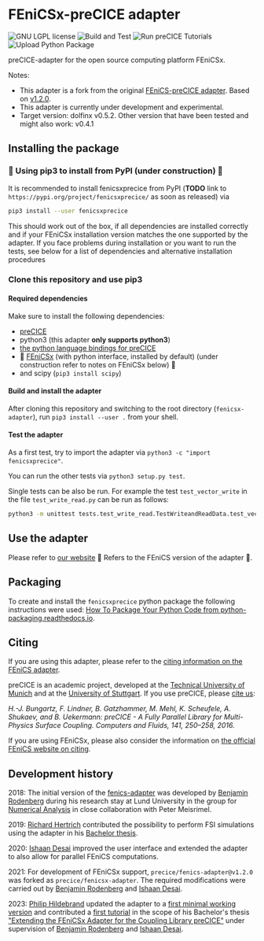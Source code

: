 # FEniCSx-preCICE adapter

<a style="text-decoration: none" href="https://github.com/precice/fenicsx-adapter/blob/master/LICENSE" target="_blank">
    <img src="https://img.shields.io/github/license/precice/fenicsx-adapter.svg" alt="GNU LGPL license">
</a>

<a style="text-decoration: none" href="https://github.com/precice/fenicsx-adapter/actions/workflows/build-and-test.yml" target="_blank">
    <img src="https://github.com/precice/fenicsx-adapter/actions/workflows/build-and-test.yml/badge.svg" alt="Build and Test">
</a>
<a style="text-decoration: none" href="https://github.com/precice/fenicsx-adapter/actions/workflows/run-tutorials.yml" target="_blank">
    <img src="https://github.com/precice/fenicsx-adapter/actions/workflows/run-tutorials.yml/badge.svg" alt="Run preCICE Tutorials">
</a>
<a style="text-decoration: none" href="https://pypi.org/project/fenicsxprecice/" target="_blank">
    <img src="https://github.com/precice/fenicsx-adapter/actions/workflows/pythonpublish.yml/badge.svg" alt="Upload Python Package">
</a>

preCICE-adapter for the open source computing platform FEniCSx.

Notes:

* This adapter is a fork from the original [FEniCS-preCICE adapter](https://github.com/precice/fenics-adapter). Based on [v1.2.0](https://github.com/precice/fenics-adapter/releases/tag/v1.2.0).
* This adapter is currently under development and experimental.
* Target version: dolfinx v0.5.2. Other version that have been tested and might also work: v0.4.1

## Installing the package

### 🚧 Using pip3 to install from PyPI (under construction) 🚧

It is recommended to install fenicsxprecice from PyPI (**TODO** link to `https://pypi.org/project/fenicsxprecice/` as soon as released) via

```bash
pip3 install --user fenicsxprecice
```

This should work out of the box, if all dependencies are installed correctly and if your FEniCSx installation version matches the one supported by the adapter. If you face problems during installation or you want to run the tests, see below for a list of dependencies and alternative installation procedures

### Clone this repository and use pip3

#### Required dependencies

Make sure to install the following dependencies:

* [preCICE](https://github.com/precice/precice/wiki)
* python3 (this adapter **only supports python3**)
* [the python language bindings for preCICE](https://github.com/precice/python-bindings)
* :construction: [FEniCSx](https://fenicsproject.org/) (with python interface, installed by default) (under construction refer to notes on FEniCSx below) :construction:
* and scipy (`pip3 install scipy`)

#### Build and install the adapter

After cloning this repository and switching to the root directory (`fenicsx-adapter`), run ``pip3 install --user .`` from your shell.

#### Test the adapter

As a first test, try to import the adapter via `python3 -c "import fenicsxprecice"`.

You can run the other tests via `python3 setup.py test`.

Single tests can be also be run. For example the test `test_vector_write` in the file `test_write_read.py` can be run as follows:

```bash
python3 -m unittest tests.test_write_read.TestWriteandReadData.test_vector_write
```

## Use the adapter

Please refer to [our website](https://www.precice.org/adapter-fenics.html#how-can-i-use-my-own-solver-with-the-adapter-) :construction: Refers to the FEniCS version of the adapter :construction:.

## Packaging

To create and install the `fenicsxprecice` python package the following instructions were used: [How To Package Your Python Code from python-packaging.readthedocs.io](https://python-packaging.readthedocs.io/en/latest/index.html).

## Citing

If you are using this adapter, please refer to the [citing information on the FEniCS adapter](https://www.precice.org/adapter-fenics.html#how-to-cite).

preCICE is an academic project, developed at the [Technical University of Munich](https://www.cs.cit.tum.de/en/sccs/home/) and at the [University of Stuttgart](https://www.ipvs.uni-stuttgart.de/). If you use preCICE, please [cite us](https://www.precice.org/publications/):

*H.-J. Bungartz, F. Lindner, B. Gatzhammer, M. Mehl, K. Scheufele, A. Shukaev, and B. Uekermann: preCICE - A Fully Parallel Library for Multi-Physics Surface Coupling. Computers and Fluids, 141, 250–258, 2016.*

If you are using FEniCSx, please also consider the information on [the official FEniCS website on citing](https://fenicsproject.org/citing/).

## Development history

2018: The initial version of the [fenics-adapter](https://github.com/precice/fenics-adapter) was developed by [Benjamin Rodenberg](https://www.cs.cit.tum.de/sccs/personen/benjamin-rodenberg/) during his research stay at Lund University in the group for [Numerical Analysis](http://www.maths.lu.se/english/research/research-divisions/numerical-analysis/) in close collaboration with Peter Meisrimel.

2019: [Richard Hertrich](https://github.com/richahert) contributed the possibility to perform FSI simulations using the adapter in his [Bachelor thesis](https://mediatum.ub.tum.de/node?id=1520579).

2020: [Ishaan Desai](https://www.ipvs.uni-stuttgart.de/institute/team/Desai/) improved the user interface and extended the adapter to also allow for parallel FEniCS computations.

2021: For development of FEniCSx support, `precice/fenics-adapter@v1.2.0` was forked as `precice/fenicsx-adapter`. The required modifications were carried out by [Benjamin Rodenberg](https://www.cs.cit.tum.de/sccs/personen/benjamin-rodenberg/) and [Ishaan Desai](https://www.ipvs.uni-stuttgart.de/institute/team/Desai/).

2023:  [Philip Hildebrand](https://github.com/PhilipHildebrand) updated the adapter to a [first minimal working version](https://github.com/precice/fenicsx-adapter/pull/15) and contributed a [first tutorial](https://github.com/precice/tutorials/pull/317) in the scope of his Bachelor's thesis ["Extending the FEniCSx Adapter for the Coupling Library preCICE"](https://mediatum.ub.tum.de/node?id=1706280) under supervision of [Benjamin Rodenberg](https://www.cs.cit.tum.de/sccs/personen/benjamin-rodenberg/) and [Ishaan Desai](https://www.ipvs.uni-stuttgart.de/institute/team/Desai/).
